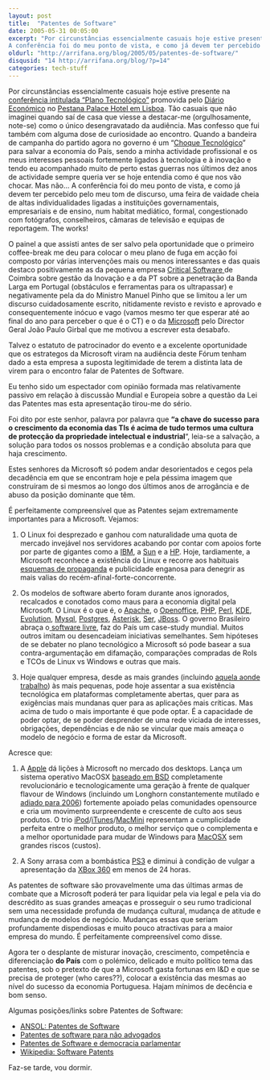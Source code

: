 ```yaml
---
layout: post
title:  "Patentes de Software"
date: 2005-05-31 00:05:00
excerpt: "Por circunstâncias essencialmente casuais hoje estive presente na conferência intitulada “Plano Tecnológico” promovida pelo Diário Económico no Pestana Palace Hotel em Lisboa. Tão casuais que não imaginei quando saí de casa que viesse a destacar-me (orgulhosamente, note-se) como o único desengravatado da audiência. Mas confesso que fui também com alguma dose de curiosidade ao encontro. Quando a bandeira de campanha do partido agora no governo é um “Choque Tecnológico” para salvar a economia do País,  sendo a minha actividade profissional e os meus interesses pessoais fortemente ligados à tecnologia e à inovação e tendo eu acompanhado muito de perto estas guerras nos últimos dez anos de actividade sempre queria ver se hoje entendia como é que nos vão chocar. Mas não…
A conferência foi do meu ponto de vista, e como já devem ter percebido pelo meu tom de discurso, uma feira de vaidade cheia de altas individualidades ligadas a instituições governamentais, empresariais e de ensino, num habitat mediático, formal,  congestionado com fotógrafos, conselheiros, câmaras de televisão e equipas de reportagem. The works!"
oldurl: "http://arrifana.org/blog/2005/05/patentes-de-software/"
disqusid: "14 http://arrifana.org/blog/?p=14"
categories: tech-stuff
---
```


Por circunstâncias essencialmente casuais hoje estive presente na [conferência intitulada “Plano Tecnológico”][1] promovida pelo [Diário Económico][2] no [Pestana Palace Hotel em Lisboa][3]. Tão casuais que não imaginei quando saí de casa que viesse a destacar-me (orgulhosamente, note-se) como o único desengravatado da audiência. Mas confesso que fui também com alguma dose de curiosidade ao encontro. Quando a bandeira de campanha do partido agora no governo é um “[Choque Tecnológico][4]” para salvar a economia do País,  sendo a minha actividade profissional e os meus interesses pessoais fortemente ligados à tecnologia e à inovação e tendo eu acompanhado muito de perto estas guerras nos últimos dez anos de actividade sempre queria ver se hoje entendia como é que nos vão chocar. Mas não…
A conferência foi do meu ponto de vista, e como já devem ter percebido pelo meu tom de discurso, uma feira de vaidade cheia de altas individualidades ligadas a instituições governamentais, empresariais e de ensino, num habitat mediático, formal,  congestionado com fotógrafos, conselheiros, câmaras de televisão e equipas de reportagem. The works!

O painel a que assisti antes de ser salvo pela oportunidade que o primeiro coffee-break me deu para colocar o meu plano de fuga em acção foi composto por várias intervenções mais ou menos interessantes e das quais destaco positivamente as da pequena empresa [Critical Software ][5]de Coimbra sobre gestão da Inovação e a da PT sobre a penetração da Banda Larga em Portugal (obstáculos e ferramentas para os ultrapassar) e negativamente pela da do Ministro Manuel Pinho que se limitou a ler um discurso cuidadosamente escrito, nitidamente revisto e revisto e aprovado e consequentemente inócuo e vago (vamos mesmo ter que esperar até ao final do ano para perceber o que é o CT) e o da [Microsoft][6] pelo Director Geral João Paulo Girbal que me motivou a escrever esta desabafo.

Talvez o estatuto de patrocinador do evento e a excelente oportunidade que os estrategos da Microsoft viram na audiência deste Fórum tenham dado a esta empresa a suposta legitimidade de terem a distinta lata de virem para o encontro falar de Patentes de Software.

Eu tenho sido um espectador com opinião formada mas relativamente passivo em relação à discussão Mundial e Europeia sobre a questão da Lei das Patentes mas esta apresentação tirou-me do sério.

Foi dito por este senhor, palavra por palavra que **“a chave do sucesso para o crescimento da economia das TIs é acima de tudo termos uma cultura de protecção da propriedade intelectual e industrial**“, leia-se a salvação, a solução para todos os nossos problemas e a condição absoluta para que haja crescimento.

Estes senhores da Microsoft só podem andar desorientados e cegos pela decadência em que se encontram hoje e pela péssima imagem que construíram de si mesmos ao longo dos últimos anos de arrogância e de abuso da posição dominante que têm.

É perfeitamente compreensível que as Patentes sejam extremamente importantes para a Microsoft. Vejamos:

1. O Linux foi desprezado e ganhou com naturalidade uma quota de mercado invejável nos servidores acabando por contar com apoios forte por parte de gigantes como a [IBM][7], a [Sun][8] e a [HP][9]. Hoje, tardiamente, a Microsoft reconhece a existência do Linux e recorre aos habituais [esquemas de propaganda][10] e publicidade enganosa para denegrir as mais valias do recém-afinal-forte-concorrente.

2. Os modelos de software aberto foram durante anos ignorados, recalcados e conotados como maus para a economia digital pela Microsoft. O Linux é o que é, o [Apache][11], o [Openoffice][12], [PHP][13], [Perl][14], [KDE][15], [Evolution][16], [Mysql][17], [Postgres][18], [Asterisk][19], [Ser][20], [JBoss][21]. O governo Brasileiro abraça o[ software livre][22], faz do País um case-study mundial. Muitos outros imitam ou desencadeiam iniciativas semelhantes. Sem hipóteses de se debater no plano tecnológico a Microsoft só pode basear a sua contra-argumentação em difamação, comparações compradas de RoIs e TCOs de Linux vs Windows e outras  que mais.

3. Hoje qualquer empresa, desde as mais grandes (incluindo [aquela aonde trabalho][23]) às mais pequenas, pode hoje assentar a sua existência tecnológica em plataformas completamente abertas, quer para as exigências mais mundanas quer para as aplicações mais críticas. Mas acima de tudo o mais importante é que pode optar. É a capacidade de poder optar, de se poder desprender de uma rede viciada de interesses, obrigações, dependências e de não se vincular que mais ameaça o modelo de negócio e forma de estar da Microsoft.

Acresce que:

1. A [Apple][24] dá lições à Microsoft no mercado dos desktops. Lança um sistema operativo MacOSX [baseado em BSD][25] completamente revolucionário e tecnologicamente uma geração à frente de qualquer flavour de Windows (incluindo um Longhorn constantemente mutilado e [adiado para 2006][26]) fortemente apoiado pelas comunidades opensource e cria um movimento surpreendente e crescente de culto aos seus produtos. O trio [iPod][27]/[iTunes][28]/[MacMini][29] representam a cumplicidade perfeita entre o melhor produto, o melhor serviço que o complementa e a melhor oportunidade para mudar de Windows para [MacOSX][30] sem grandes riscos (custos).

2. A Sony arrasa com a bombástica [PS3][31] e diminui à condição de vulgar a apresentação da [XBox 360][32] em menos de 24 horas.

As patentes de software são provavelmente uma das últimas armas de combate que a Microsoft  poderá ter para liquidar pela via legal e pela via do descrédito as suas grandes ameaças e prosseguir o seu rumo tradicional sem uma necessidade profunda de mudança cultural, mudança de atitude e mudança de modelos de negócio. Mudanças essas que seriam profundamente dispendiosas e muito pouco atractivas para a maior empresa do mundo. É perfeitamente compreensível como disse.

Agora ter o desplante de misturar inovação, crescimento, competência e diferenciação **do País** com o polémico, delicado e muito político tema das patentes, sob o pretexto de que a Microsoft gasta fortunas em I&D e que se precisa de proteger (who cares??), colocar a existência das mesmas ao nível do sucesso da economia Portuguesa. Hajam mínimos de decência e bom senso.

Algumas posições/links sobre Patentes de Software:

 * [ANSOL: Patentes de Software][33]
 * [Patentes de software para não advogados][34]
 * [Patentes de Software e democracia parlamentar][35]
 * [Wikipedia: Software Patents][36]

Faz-se tarde, vou dormir.

[1]: http://www.diarioeconomico.com/edicion_impresa/imagenes/2005/PDF/plano.pdf
[2]: http://www.de.iol.pt/
[3]: http://www.pestana.com/PT/Hoteis/LisboaPortoCascais/Palace/
[4]: http://www.ps.pt/bases/bp.htm
[5]: http://www.criticalsoftware.com/
[6]: http://www.microsoft.com/portugal/
[7]: http://www-1.ibm.com/linux/
[8]: http://www.sun.com/software/linux/index.xml
[9]: http://h10018.www1.hp.com/wwsolutions/linux/
[10]: http://pls.mrnet.pt/index.php?article=134&visual=1&id=1
[11]: http://www.apache.org/
[12]: http://www.openoffice.org/
[13]: http://www.php.net/
[14]: http://www.perl.com/
[15]: http://www.kde.org/
[16]: http://www.novell.com/products/desktop/features/evolution.html
[17]: http://www.mysql.com/
[18]: http://www.postgresql.org/
[19]: http://www.asterisk.org/
[20]: http://www.iptel.org/ser/
[21]: http://www.jboss.org/products/index
[22]: http://portal.softwarelivre.org/
[23]: http://www.sapo.pt/
[24]: http://www.apple.com/
[25]: http://www.apple.com/macosx/features/unix/
[26]: http://www.internetnews.com/dev-news/article.php/3400941
[27]: http://www.apple.com/ipod/
[28]: http://www.apple.com/itunes/
[29]: http://www.apple.com/macmini/
[30]: http://www.apple.com/macosx/overview/
[31]: http://www.gamespot.com/news/2005/05/16/news_6124681.html
[32]: http://www.xbox.com/en-US/xbox360/factsheet.htm
[33]: http://www.ansol.org/politica/patentes/
[34]: http://www.ansol.org/politica/patentes/patentes-nao-advogados.pdf
[35]: http://swpat.ffii.org/
[36]: http://en.wikipedia.org/wiki/Software_patent
